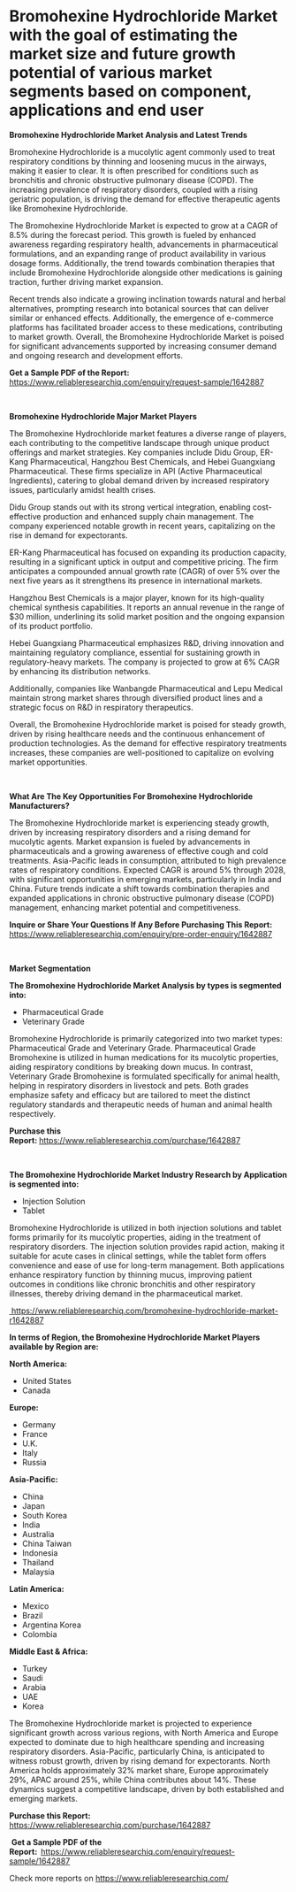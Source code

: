 <p><h1>Bromohexine Hydrochloride Market with the goal of estimating the market size and future growth potential of various market segments based on component, applications and end user</h1></p><p><strong>Bromohexine Hydrochloride Market Analysis and Latest Trends</strong></p>
<p><p>Bromohexine Hydrochloride is a mucolytic agent commonly used to treat respiratory conditions by thinning and loosening mucus in the airways, making it easier to clear. It is often prescribed for conditions such as bronchitis and chronic obstructive pulmonary disease (COPD). The increasing prevalence of respiratory disorders, coupled with a rising geriatric population, is driving the demand for effective therapeutic agents like Bromohexine Hydrochloride. </p><p>The Bromohexine Hydrochloride Market is expected to grow at a CAGR of 8.5% during the forecast period. This growth is fueled by enhanced awareness regarding respiratory health, advancements in pharmaceutical formulations, and an expanding range of product availability in various dosage forms. Additionally, the trend towards combination therapies that include Bromohexine Hydrochloride alongside other medications is gaining traction, further driving market expansion. </p><p>Recent trends also indicate a growing inclination towards natural and herbal alternatives, prompting research into botanical sources that can deliver similar or enhanced effects. Additionally, the emergence of e-commerce platforms has facilitated broader access to these medications, contributing to market growth. Overall, the Bromohexine Hydrochloride Market is poised for significant advancements supported by increasing consumer demand and ongoing research and development efforts.</p></p>
<p><strong>Get a Sample PDF of the Report:&nbsp;</strong> <a href="https://www.reliableresearchiq.com/enquiry/request-sample/1642887?utm_campaign=2730&utm_medium=2&utm_source=Github&utm_content=ia&utm_term=01042025&utm_id=bromohexine-hydrochloride">https://www.reliableresearchiq.com/enquiry/request-sample/1642887</a></p>
<p>&nbsp;</p>
<p><strong>Bromohexine Hydrochloride Major Market Players</strong></p>
<p><p>The Bromohexine Hydrochloride market features a diverse range of players, each contributing to the competitive landscape through unique product offerings and market strategies. Key companies include Didu Group, ER-Kang Pharmaceutical, Hangzhou Best Chemicals, and Hebei Guangxiang Pharmaceutical. These firms specialize in API (Active Pharmaceutical Ingredients), catering to global demand driven by increased respiratory issues, particularly amidst health crises.</p><p>Didu Group stands out with its strong vertical integration, enabling cost-effective production and enhanced supply chain management. The company experienced notable growth in recent years, capitalizing on the rise in demand for expectorants.</p><p>ER-Kang Pharmaceutical has focused on expanding its production capacity, resulting in a significant uptick in output and competitive pricing. The firm anticipates a compounded annual growth rate (CAGR) of over 5% over the next five years as it strengthens its presence in international markets.</p><p>Hangzhou Best Chemicals is a major player, known for its high-quality chemical synthesis capabilities. It reports an annual revenue in the range of $30 million, underlining its solid market position and the ongoing expansion of its product portfolio.</p><p>Hebei Guangxiang Pharmaceutical emphasizes R&D, driving innovation and maintaining regulatory compliance, essential for sustaining growth in regulatory-heavy markets. The company is projected to grow at 6% CAGR by enhancing its distribution networks.</p><p>Additionally, companies like Wanbangde Pharmaceutical and Lepu Medical maintain strong market shares through diversified product lines and a strategic focus on R&D in respiratory therapeutics.</p><p>Overall, the Bromohexine Hydrochloride market is poised for steady growth, driven by rising healthcare needs and the continuous enhancement of production technologies. As the demand for effective respiratory treatments increases, these companies are well-positioned to capitalize on evolving market opportunities.</p></p>
<p>&nbsp;</p>
<p><strong>What Are The Key Opportunities For Bromohexine Hydrochloride Manufacturers?</strong></p>
<p><p>The Bromohexine Hydrochloride market is experiencing steady growth, driven by increasing respiratory disorders and a rising demand for mucolytic agents. Market expansion is fueled by advancements in pharmaceuticals and a growing awareness of effective cough and cold treatments. Asia-Pacific leads in consumption, attributed to high prevalence rates of respiratory conditions. Expected CAGR is around 5% through 2028, with significant opportunities in emerging markets, particularly in India and China. Future trends indicate a shift towards combination therapies and expanded applications in chronic obstructive pulmonary disease (COPD) management, enhancing market potential and competitiveness.</p></p>
<p><strong>Inquire or Share Your Questions If Any Before Purchasing This Report:</strong> <a href="https://www.reliableresearchiq.com/enquiry/pre-order-enquiry/1642887?utm_campaign=2730&utm_medium=2&utm_source=Github&utm_content=ia&utm_term=01042025&utm_id=bromohexine-hydrochloride">https://www.reliableresearchiq.com/enquiry/pre-order-enquiry/1642887</a></p>
<p>&nbsp;</p>
<p><strong>Market Segmentation</strong></p>
<p><strong>The Bromohexine Hydrochloride Market Analysis by types is segmented into:</strong></p>
<p><ul><li>Pharmaceutical Grade</li><li>Veterinary Grade</li></ul></p>
<p><p>Bromohexine Hydrochloride is primarily categorized into two market types: Pharmaceutical Grade and Veterinary Grade. Pharmaceutical Grade Bromohexine is utilized in human medications for its mucolytic properties, aiding respiratory conditions by breaking down mucus. In contrast, Veterinary Grade Bromohexine is formulated specifically for animal health, helping in respiratory disorders in livestock and pets. Both grades emphasize safety and efficacy but are tailored to meet the distinct regulatory standards and therapeutic needs of human and animal health respectively.</p></p>
<p><strong>Purchase this Report:&nbsp;</strong><a href="https://www.reliableresearchiq.com/purchase/1642887?utm_campaign=2730&utm_medium=2&utm_source=Github&utm_content=ia&utm_term=01042025&utm_id=bromohexine-hydrochloride">https://www.reliableresearchiq.com/purchase/1642887</a></p>
<p>&nbsp;</p>
<p><strong>The Bromohexine Hydrochloride Market Industry Research by Application is segmented into:</strong></p>
<p><ul><li>Injection Solution</li><li>Tablet</li></ul></p>
<p><p>Bromohexine Hydrochloride is utilized in both injection solutions and tablet forms primarily for its mucolytic properties, aiding in the treatment of respiratory disorders. The injection solution provides rapid action, making it suitable for acute cases in clinical settings, while the tablet form offers convenience and ease of use for long-term management. Both applications enhance respiratory function by thinning mucus, improving patient outcomes in conditions like chronic bronchitis and other respiratory illnesses, thereby driving demand in the pharmaceutical market.</p></p>
<p><a href="https://www.reliableresearchiq.com/bromohexine-hydrochloride-market-r1642887?utm_campaign=2730&utm_medium=2&utm_source=Github&utm_content=ia&utm_term=01042025&utm_id=bromohexine-hydrochloride">&nbsp;https://www.reliableresearchiq.com/bromohexine-hydrochloride-market-r1642887</a></p>
<p><strong>In terms of Region, the Bromohexine Hydrochloride Market Players available by Region are:</strong></p>
<p>
    <p> <strong> North America: </strong>
        <ul>
            <li>United States</li>
            <li>Canada</li>
        </ul>
        </p> 
    <p> <strong> Europe: </strong>
        <ul>
            <li>Germany</li>
            <li>France</li>
            <li>U.K.</li>
            <li>Italy</li>
            <li>Russia</li>
        </ul>
        </p> 
    <p> <strong> Asia-Pacific: </strong>
        <ul>
            <li>China</li>
            <li>Japan</li>
            <li>South Korea</li>
            <li>India</li>
            <li>Australia</li>
            <li>China Taiwan</li>
            <li>Indonesia</li>
            <li>Thailand</li>
            <li>Malaysia</li>
        </ul>
        </p> 
    <p> <strong> Latin America: </strong>
        <ul>
            <li>Mexico</li>
            <li>Brazil</li>
            <li>Argentina Korea</li>
            <li>Colombia</li>
        </ul>
        </p> 
    <p> <strong> Middle East & Africa: </strong>
        <ul>
            <li>Turkey</li>
            <li>Saudi</li>
            <li>Arabia</li>
            <li>UAE</li>
            <li>Korea</li>
        </ul>
    </p>
    </p>
<p><p>The Bromohexine Hydrochloride market is projected to experience significant growth across various regions, with North America and Europe expected to dominate due to high healthcare spending and increasing respiratory disorders. Asia-Pacific, particularly China, is anticipated to witness robust growth, driven by rising demand for expectorants. North America holds approximately 32% market share, Europe approximately 29%, APAC around 25%, while China contributes about 14%. These dynamics suggest a competitive landscape, driven by both established and emerging markets.</p></p>
<p><strong>Purchase this Report: </strong><a href="https://www.reliableresearchiq.com/purchase/1642887?utm_campaign=2730&utm_medium=2&utm_source=Github&utm_content=ia&utm_term=01042025&utm_id=bromohexine-hydrochloride">https://www.reliableresearchiq.com/purchase/1642887</a></p>
<p>&nbsp;<strong>Get a Sample PDF of the Report:&nbsp;&nbsp;</strong><a href="https://www.reliableresearchiq.com/enquiry/request-sample/1642887?utm_campaign=2730&utm_medium=2&utm_source=Github&utm_content=ia&utm_term=01042025&utm_id=bromohexine-hydrochloride">https://www.reliableresearchiq.com/enquiry/request-sample/1642887</a></p>
<p><strong></strong></p>
<p>Check more reports on <a href="https://www.reliableresearchiq.com/?utm_campaign=2730&utm_medium=2&utm_source=Github&utm_content=ia&utm_term=01042025&utm_id=bromohexine-hydrochloride">https://www.reliableresearchiq.com/</a></p>